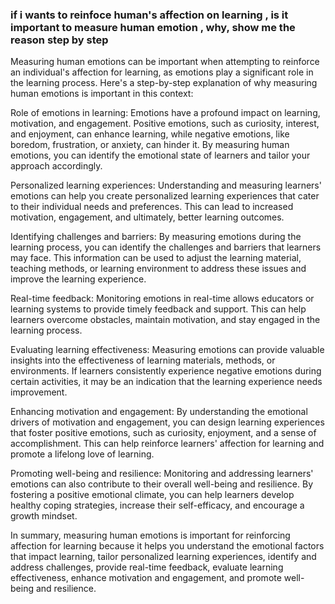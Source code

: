 ### if i wants to reinfoce human's affection on learning , is it important to measure human emotion , why, show me the reason step by step


Measuring human emotions can be important when attempting to reinforce an individual's affection for learning, as emotions play a significant role in the learning process. Here's a step-by-step explanation of why measuring human emotions is important in this context:

Role of emotions in learning: Emotions have a profound impact on learning, motivation, and engagement. Positive emotions, such as curiosity, interest, and enjoyment, can enhance learning, while negative emotions, like boredom, frustration, or anxiety, can hinder it. By measuring human emotions, you can identify the emotional state of learners and tailor your approach accordingly.

Personalized learning experiences: Understanding and measuring learners' emotions can help you create personalized learning experiences that cater to their individual needs and preferences. This can lead to increased motivation, engagement, and ultimately, better learning outcomes.

Identifying challenges and barriers: By measuring emotions during the learning process, you can identify the challenges and barriers that learners may face. This information can be used to adjust the learning material, teaching methods, or learning environment to address these issues and improve the learning experience.

Real-time feedback: Monitoring emotions in real-time allows educators or learning systems to provide timely feedback and support. This can help learners overcome obstacles, maintain motivation, and stay engaged in the learning process.

Evaluating learning effectiveness: Measuring emotions can provide valuable insights into the effectiveness of learning materials, methods, or environments. If learners consistently experience negative emotions during certain activities, it may be an indication that the learning experience needs improvement.

Enhancing motivation and engagement: By understanding the emotional drivers of motivation and engagement, you can design learning experiences that foster positive emotions, such as curiosity, enjoyment, and a sense of accomplishment. This can help reinforce learners' affection for learning and promote a lifelong love of learning.

Promoting well-being and resilience: Monitoring and addressing learners' emotions can also contribute to their overall well-being and resilience. By fostering a positive emotional climate, you can help learners develop healthy coping strategies, increase their self-efficacy, and encourage a growth mindset.

In summary, measuring human emotions is important for reinforcing affection for learning because it helps you understand the emotional factors that impact learning, tailor personalized learning experiences, identify and address challenges, provide real-time feedback, evaluate learning effectiveness, enhance motivation and engagement, and promote well-being and resilience.